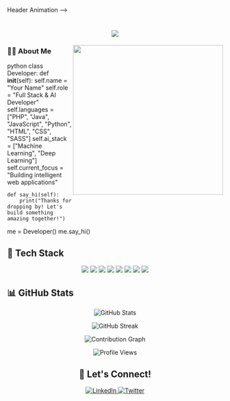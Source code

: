  Header Animation -->
<h1 align="center">
  <img src="https://readme-typing-svg.herokuapp.com/?lines=Hi+There!+👋;I'm+a+Full+Stack+Developer;And+AI+Developer&center=true&size=30">
</h1>

<!-- About Me Section -->
<p align="center">
  <img src="https://media.giphy.com/media/qgQUggAC3Pfv687qPC/giphy.gif" width="350" align="right">
</p>

### 👨‍💻 About Me

python
class Developer:
    def __init__(self):
        self.name = "Your Name"
        self.role = "Full Stack & AI Developer"
        self.languages = ["PHP", "Java", "JavaScript", 
                         "Python", "HTML", "CSS", "SASS"]
        self.ai_stack = ["Machine Learning", "Deep Learning"]
        self.current_focus = "Building intelligent web applications"

    def say_hi(self):
        print("Thanks for dropping by! Let's build something amazing together!")

me = Developer()
me.say_hi()


<!-- Skills Animation -->
<h2> 🚀 Tech Stack </h2>

<p align="center">
  <img src="https://img.shields.io/badge/PHP-777BB4?style=for-the-badge&logo=php&logoColor=white">
  <img src="https://img.shields.io/badge/Java-ED8B00?style=for-the-badge&logo=java&logoColor=white">
  <img src="https://img.shields.io/badge/JavaScript-F7DF1E?style=for-the-badge&logo=javascript&logoColor=black">
  <img src="https://img.shields.io/badge/Python-3776AB?style=for-the-badge&logo=python&logoColor=white">
  <img src="https://img.shields.io/badge/HTML5-E34F26?style=for-the-badge&logo=html5&logoColor=white">
  <img src="https://img.shields.io/badge/CSS3-1572B6?style=for-the-badge&logo=css3&logoColor=white">
  <img src="https://img.shields.io/badge/Sass-CC6699?style=for-the-badge&logo=sass&logoColor=white">
  <img src="https://img.shields.io/badge/TensorFlow-FF6F00?style=for-the-badge&logo=tensorflow&logoColor=white">
</p>

<!-- GitHub Stats -->
<h2> 📊 GitHub Stats </h2>

<p align="center">
  <img src="https://github-readme-stats.vercel.app/api?username=YOUR_USERNAME&show_icons=true&theme=radical" alt="GitHub Stats" />
</p>

<p align="center">
  <img src="https://github-readme-streak-stats.herokuapp.com/?user=YOUR_USERNAME&theme=radical" alt="GitHub Streak" />
</p>

<!-- GitHub Activity Graph -->
<p align="center">
  <img src="https://activity-graph.herokuapp.com/graph?username=YOUR_USERNAME&theme=rogue" alt="Contribution Graph" />
</p>

<!-- Profile Views Counter -->
<p align="center"> 
  <img src="https://komarev.com/ghpvc/?username=YOUR_USERNAME&label=Profile%20views&color=0e75b6&style=flat" alt="Profile Views" />
</p>

<!-- Footer -->
<h2 align="center">🤝 Let's Connect!</h2>
<p align="center">
  <a href="https://linkedin.com/in/YOUR_LINKEDIN" target="_blank">
    <img src="https://img.shields.io/badge/LinkedIn-0077B5?style=for-the-badge&logo=linkedin&logoColor=white" alt="LinkedIn"/>
  </a>
  <a href="https://twitter.com/YOUR_TWITTER" target="_blank">
    <img src="https://img.shields.io/badge/Twitter-1DA1F2?style=for-the-badge&logo=twitter&logoColor=white" alt="Twitter"/>
  </a>
</p>

<!---
mosesdaka582/mosesdaka582 is a ✨ special ✨ repository because its `README.md` (this file) appears on your GitHub profile.
You can click the Preview link to take a look at your changes.
--->
